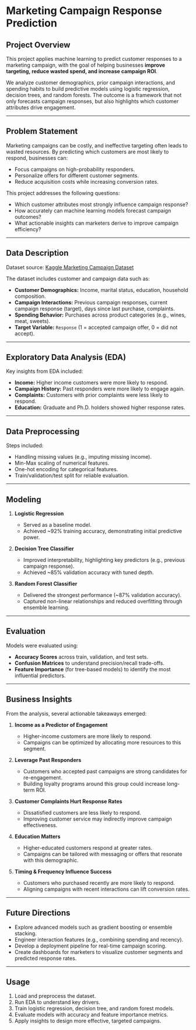 # Marketing Campaign Response Prediction

## Project Overview
This project applies machine learning to predict customer responses to a marketing campaign, with the goal of helping businesses **improve targeting, reduce wasted spend, and increase campaign ROI**.  

We analyze customer demographics, prior campaign interactions, and spending habits to build predictive models using logistic regression, decision trees, and random forests. The outcome is a framework that not only forecasts campaign responses, but also highlights which customer attributes drive engagement.

---

## Problem Statement
Marketing campaigns can be costly, and ineffective targeting often leads to wasted resources. By predicting which customers are most likely to respond, businesses can:  

- Focus campaigns on high-probability responders.  
- Personalize offers for different customer segments.  
- Reduce acquisition costs while increasing conversion rates.  

This project addresses the following questions:  
- Which customer attributes most strongly influence campaign response?  
- How accurately can machine learning models forecast campaign outcomes?  
- What actionable insights can marketers derive to improve campaign efficiency?  

---

## Data Description
Dataset source: [Kaggle Marketing Campaign Dataset](https://www.kaggle.com/datasets/rodsaldanha/arketing-campaign)  

The dataset includes customer and campaign data such as:  
- **Customer Demographics:** Income, marital status, education, household composition.  
- **Campaign Interactions:** Previous campaign responses, current campaign response (target), days since last purchase, complaints.  
- **Spending Behavior:** Purchases across product categories (e.g., wines, meat, sweets).  
- **Target Variable:** `Response` (1 = accepted campaign offer, 0 = did not accept).  

---

## Exploratory Data Analysis (EDA)
Key insights from EDA included:  
- **Income:** Higher income customers were more likely to respond.  
- **Campaign History:** Past responders were more likely to engage again.  
- **Complaints:** Customers with prior complaints were less likely to respond.  
- **Education:** Graduate and Ph.D. holders showed higher response rates.  

---

## Data Preprocessing
Steps included:  
- Handling missing values (e.g., imputing missing income).  
- Min-Max scaling of numerical features.  
- One-hot encoding for categorical features.  
- Train/validation/test split for reliable evaluation.  

---

## Modeling
1. **Logistic Regression**  
   - Served as a baseline model.  
   - Achieved ~92% training accuracy, demonstrating initial predictive power.  

2. **Decision Tree Classifier**  
   - Improved interpretability, highlighting key predictors (e.g., previous campaign response).  
   - Achieved ~85% validation accuracy with tuned depth.  

3. **Random Forest Classifier**  
   - Delivered the strongest performance (~87% validation accuracy).  
   - Captured non-linear relationships and reduced overfitting through ensemble learning.  

---

## Evaluation
Models were evaluated using:  
- **Accuracy Scores** across train, validation, and test sets.  
- **Confusion Matrices** to understand precision/recall trade-offs.  
- **Feature Importance** (for tree-based models) to identify the most influential predictors.  

---

## Business Insights
From the analysis, several actionable takeaways emerged:  

1. **Income as a Predictor of Engagement**  
   - Higher-income customers are more likely to respond.  
   - Campaigns can be optimized by allocating more resources to this segment.  

2. **Leverage Past Responders**  
   - Customers who accepted past campaigns are strong candidates for re-engagement.  
   - Building loyalty programs around this group could increase long-term ROI.  

3. **Customer Complaints Hurt Response Rates**  
   - Dissatisfied customers are less likely to respond.  
   - Improving customer service may indirectly improve campaign effectiveness.  

4. **Education Matters**  
   - Higher-educated customers respond at greater rates.  
   - Campaigns can be tailored with messaging or offers that resonate with this demographic.  

5. **Timing & Frequency Influence Success**  
   - Customers who purchased recently are more likely to respond.  
   - Aligning campaigns with recent interactions can lift conversion rates.  

---

## Future Directions
- Explore advanced models such as gradient boosting or ensemble stacking.  
- Engineer interaction features (e.g., combining spending and recency).  
- Develop a deployment pipeline for real-time campaign scoring.  
- Create dashboards for marketers to visualize customer segments and predicted response rates.  

---

## Usage
1. Load and preprocess the dataset.  
2. Run EDA to understand key drivers.  
3. Train logistic regression, decision tree, and random forest models.  
4. Evaluate models with accuracy and feature importance metrics.  
5. Apply insights to design more effective, targeted campaigns.  
